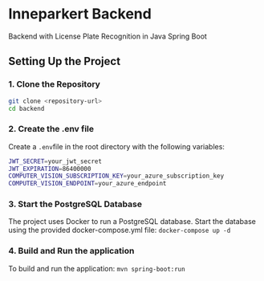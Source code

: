 # Inneparkert Backend 
Backend with License Plate Recognition in Java Spring Boot

## Setting Up the Project

### 1. Clone the Repository

```bash
git clone <repository-url>
cd backend
```

### 2. Create the .env file
Create a `.env`file in the root directory with the following variables:

```bash
JWT_SECRET=your_jwt_secret
JWT_EXPIRATION=86400000 
COMPUTER_VISION_SUBSCRIPTION_KEY=your_azure_subscription_key
COMPUTER_VISION_ENDPOINT=your_azure_endpoint
```

### 3. Start the PostgreSQL Database  
The project uses Docker to run a PostgreSQL database. Start the database using the provided docker-compose.yml file:
`docker-compose up -d`

### 4. Build and Run the application
To build and run the application: 
`mvn spring-boot:run`